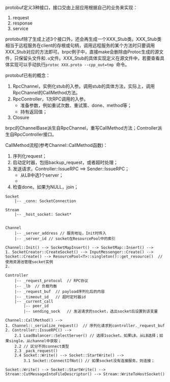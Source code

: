 
protobuf定义3种接口，接口交由上层应用根据自己的业务来实现：

1. request
2. response
3. service

protobuf除了生成上述3个接口外，还会再生成一个XXX_Stub类。XXX_Stub类相当于远程服务在client的存根或句柄，调用远程服务的某个方法时只要调用XXX_Stub对应的方法即可。brpc例子中，直接make会删除由Protoc生成的源文件，只保留头文件和`.o`文件。XXX_Stub的具体实现定义在源文件中，若要查看具体实现可以手动执行`protoc XXX.proto --cpp_out=tmp `命令。


protobuf已有的概念：

1. RpcChannel，实例化stub的入参。调用stub的具体方法，实际上，调用RpcChannel的CallMethod方法。
2. RpcController，1次RPC调用的入参。
    - 准备参数，例如重试次数、重试策、done、method等；
    - 持有返回值；
3. Closure

brpc的ChannelBase派生自RpcChannel，重写CallMethod方法；Controller派生自RpcController接口。

CallMethod流程(参考Channel::CallMethod函数)：

1. 序列化request；
2. 启动定时器，包括backup_request，或者超时处理；
3. 发送请求，Controller::IssueRPC ==> Sender::IssueRPC；
    - 从LB中选1个server；
    - 
4. 检查done。如果为NULL，join；


```
Socket
    |-- _conn: SocketConnection

Stream
    |-- _host_socket: Socket*


Channel
    |-- _server_address // 服务地址，Init时传入
    |-- _server_id // socket在ResourcePool中的索引

Channel::Init() --> SocketMapInsert() --> SocketMap::Insert() --> 
1. SocketCreator::CreateSocket() --> InputMessenger::Create() --> Socket::Create() --> ResourcePool<T>::singleton()::get_resource()  // 使用资源池管理socket实例
2. 
 
Controller
    |-- _request_protocol  // RPC协议
    |-- _lb  // 负载均衡
    |-- _request_buf  // payload序列化后的内容
    |-- _timeout_id   // 超时定时器id
    |-- _current_call
        |-- peer_id
        |-- sending_sock   // 发送请求的socket，选出socket后设置到该变量

Channel::CallMethod() --> 
1. Channel::_serialize_request()  // 序列化请求到controller._request_buf
2. Controller::IssueRPC() --> 
    2.1 LoadBalancer::SelectServer() // 选择1socket。如果LB，从LB选择；如果single，从channel中获取；
    2.2 // 区分不同connect类型
    2.3 _pack_request()
    2.4 Socket::Write() --> Socket::StartWrite() --> 
        3.1 Socket::ConnectIfNot() // 如果socket没有连接服务，则连接；

Socket::Write() --> Socket::StartWrite() --> Stream::CutMessageIntoFileDescriptor() --> Stream::WriteToHostSocket()
```








